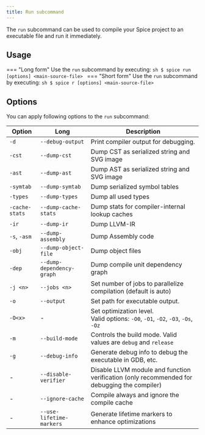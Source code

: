 ```yaml
---
title: Run subcommand
---
```


The `run` subcommand can be used to compile your Spice project to an executable file and run it immediately.

## Usage
=== "Long form"
    Use the `run` subcommand by executing:
    ```sh
    $ spice run [options] <main-source-file>
    ```
=== "Short form"
    Use the `run` subcommand by executing:
    ```sh
    $ spice r [options] <main-source-file>
    ```

## Options
You can apply following options to the `run` subcommand:

| Option         | Long                      | Description                                                                                 |
|----------------|---------------------------|---------------------------------------------------------------------------------------------|
| `-d`           | `--debug-output`          | Print compiler output for debugging.                                                        |
| `-cst`         | `--dump-cst`              | Dump CST as serialized string and SVG image                                                 |
| `-ast`         | `--dump-ast`              | Dump AST as serialized string and SVG image                                                 |
| `-symtab`      | `--dump-symtab`           | Dump serialized symbol tables                                                               |
| `-types`       | `--dump-types`            | Dump all used types                                                                         |
| `-cache-stats` | `--dump-cache-stats`      | Dump stats for compiler-internal lookup caches                                              |
| `-ir`          | `--dump-ir`               | Dump LLVM-IR                                                                                |
| `-s`, `-asm`   | `--dump-assembly`         | Dump Assembly code                                                                          |
| `-obj`         | `--dump-object-file`      | Dump object files                                                                           |
| `-dep`         | `--dump-dependency-graph` | Dump compile unit dependency graph                                                          |
| `-j <n>`       | `--jobs <n>`              | Set number of jobs to parallelize compilation (default is auto)                             |
| `-o`           | `--output`                | Set path for executable output.                                                             |
| `-O<x>`        | -                         | Set optimization level. <br> Valid options: `-O0`, `-O1`, `-O2`, `-O3`, `-Os`, `-Oz`        |
| `-m`           | `--build-mode`            | Controls the build mode. Valid values are `debug` and `release`                             |
| `-g`           | `--debug-info`            | Generate debug info to debug the executable in GDB, etc.                                    |
| -              | `--disable-verifier`      | Disable LLVM module and function verification (only recommended for debugging the compiler) |
| -              | `--ignore-cache`          | Compile always and ignore the compile cache                                                 |
| -              | `--use-lifetime-markers`  | Generate lifetime markers to enhance optimizations                                          |